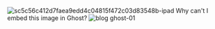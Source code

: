 ![sc5c56c412d7faea9edd4c04815f472c03d83548b-ipad](https://github.com/cathysarisky/broken_image_test/assets/42299862/be767987-e1dd-447c-878a-b3384a387107)
Why can't I embed this image in Ghost?
![blog ghost-01](https://github.com/cathysarisky/broken_image_test/assets/42299862/bfb7ce38-b189-49d8-af89-bf90bca8653f)
